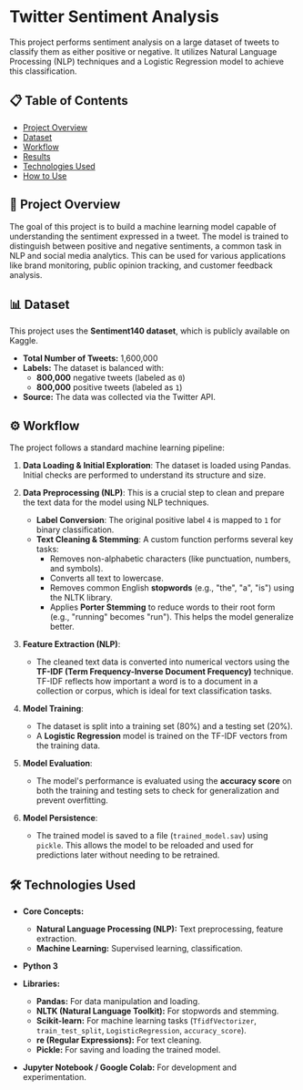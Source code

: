 # Twitter Sentiment Analysis

This project performs sentiment analysis on a large dataset of tweets to classify them as either positive or negative. It utilizes Natural Language Processing (NLP) techniques and a Logistic Regression model to achieve this classification.

## 📋 Table of Contents
- [Project Overview](#project-overview)
- [Dataset](#dataset)
- [Workflow](#workflow)
- [Results](#results)
- [Technologies Used](#technologies-used)
- [How to Use](#how-to-use)

## 📝 Project Overview

The goal of this project is to build a machine learning model capable of understanding the sentiment expressed in a tweet. The model is trained to distinguish between positive and negative sentiments, a common task in NLP and social media analytics. This can be used for various applications like brand monitoring, public opinion tracking, and customer feedback analysis.

## 📊 Dataset

This project uses the **Sentiment140 dataset**, which is publicly available on Kaggle.

- **Total Number of Tweets:** 1,600,000
- **Labels:** The dataset is balanced with:
    - **800,000** negative tweets (labeled as `0`)
    - **800,000** positive tweets (labeled as `1`)
- **Source:** The data was collected via the Twitter API.

## ⚙️ Workflow

The project follows a standard machine learning pipeline:

1.  **Data Loading & Initial Exploration**: The dataset is loaded using Pandas. Initial checks are performed to understand its structure and size.

2.  **Data Preprocessing (NLP)**: This is a crucial step to clean and prepare the text data for the model using NLP techniques.
    - **Label Conversion**: The original positive label `4` is mapped to `1` for binary classification.
    - **Text Cleaning & Stemming**: A custom function performs several key tasks:
        - Removes non-alphabetic characters (like punctuation, numbers, and symbols).
        - Converts all text to lowercase.
        - Removes common English **stopwords** (e.g., "the", "a", "is") using the NLTK library.
        - Applies **Porter Stemming** to reduce words to their root form (e.g., "running" becomes "run"). This helps the model generalize better.

3.  **Feature Extraction (NLP)**:
    - The cleaned text data is converted into numerical vectors using the **TF-IDF (Term Frequency-Inverse Document Frequency)** technique. TF-IDF reflects how important a word is to a document in a collection or corpus, which is ideal for text classification tasks.

4.  **Model Training**:
    - The dataset is split into a training set (80%) and a testing set (20%).
    - A **Logistic Regression** model is trained on the TF-IDF vectors from the training data.

5.  **Model Evaluation**:
    - The model's performance is evaluated using the **accuracy score** on both the training and testing sets to check for generalization and prevent overfitting.

6.  **Model Persistence**:
    - The trained model is saved to a file (`trained_model.sav`) using `pickle`. This allows the model to be reloaded and used for predictions later without needing to be retrained.

## 🛠️ Technologies Used

* **Core Concepts:**
    * **Natural Language Processing (NLP):** Text preprocessing, feature extraction.
    * **Machine Learning:** Supervised learning, classification.

* **Python 3**

* **Libraries:**
    * **Pandas:** For data manipulation and loading.
    * **NLTK (Natural Language Toolkit):** For stopwords and stemming.
    * **Scikit-learn:** For machine learning tasks (`TfidfVectorizer`, `train_test_split`, `LogisticRegression`, `accuracy_score`).
    * **re (Regular Expressions):** For text cleaning.
    * **Pickle:** For saving and loading the trained model.

* **Jupyter Notebook / Google Colab:** For development and experimentation.
